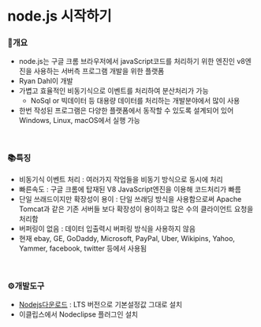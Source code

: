 # node.js 시작하기

### :book:개요

- node.js는 구글 크롬 브라우저에서 javaScript코드를 처리하기 위한 엔진인 v8엔진을 사용하는 서버측 프로그램 개발을 위한 플랫폼
- Ryan Dahl이 개발
- 가볍고 효율적인 비동기식으로 이벤트를 처리하여 분산처리가 가능
  - NoSql or 빅데이터 등 대용량 데이터를 처리하는 개발분야에서 많이 사용
- 한번 작성된 프로그램은 다양한 플랫폼에서 동작할 수 있도록 설계되어 있어 Windows, Linux, macOS에서 실행 가능

<br/>

### :books:특징

- 비동기식 이벤트 처리 : 여러가지 작업들을 비동기 방식으로 동시에 처리
- 빠른속도 : 구글 크롬에 탑재된 V8 JavaScript엔진을 이용해 코드처리가 빠름
- 단일 쓰래드이지만 확장성이 용이 : 단일 쓰래딩 방식을 사용함으로써 Apache Tomcat과 같은 기존 서버들 보다 확장성이 용이하고 많은 수의 클라이언트 요청을 처리함
- 버퍼링이 없음 : 데이터 입출력시 버퍼링 방식을 사용하지 않음
- 현재 ebay, GE, GoDaddy, Microsoft, PayPal, Uber, Wikipins, Yahoo, Yammer, facebook, twitter 등에서 사용됨

<br/>

### :gear:개발도구

- [Nodejs다운로드](https://nodejs.org) : LTS 버전으로 기본설정값 그대로 설치
- 이클립스에서 Nodeclipse 플러그인 설치

<br/>

